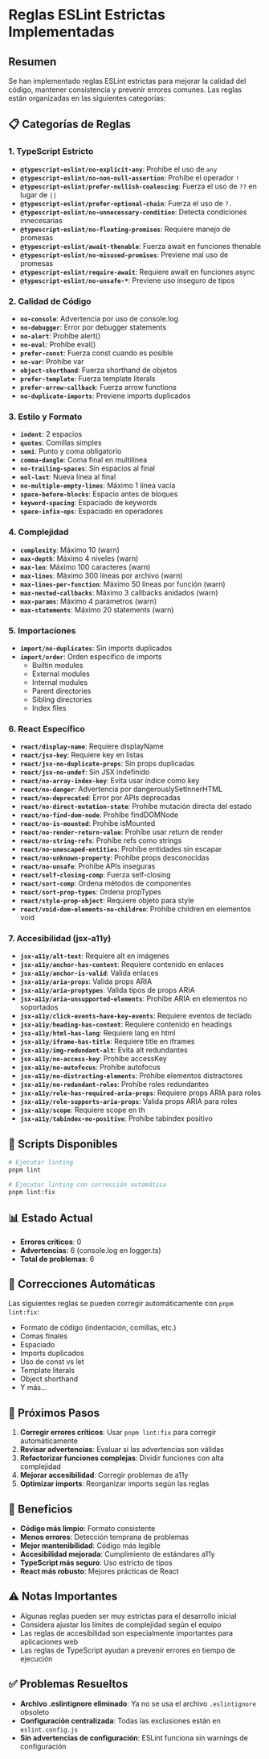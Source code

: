# Reglas ESLint Estrictas Implementadas

## Resumen

Se han implementado reglas ESLint estrictas para mejorar la calidad del código, mantener consistencia y prevenir errores comunes. Las reglas están organizadas en las siguientes categorías:

## 📋 Categorías de Reglas

### 1. TypeScript Estricto

- **`@typescript-eslint/no-explicit-any`**: Prohíbe el uso de `any`
- **`@typescript-eslint/no-non-null-assertion`**: Prohíbe el operador `!`
- **`@typescript-eslint/prefer-nullish-coalescing`**: Fuerza el uso de `??` en lugar de `||`
- **`@typescript-eslint/prefer-optional-chain`**: Fuerza el uso de `?.`
- **`@typescript-eslint/no-unnecessary-condition`**: Detecta condiciones innecesarias
- **`@typescript-eslint/no-floating-promises`**: Requiere manejo de promesas
- **`@typescript-eslint/await-thenable`**: Fuerza await en funciones thenable
- **`@typescript-eslint/no-misused-promises`**: Previene mal uso de promesas
- **`@typescript-eslint/require-await`**: Requiere await en funciones async
- **`@typescript-eslint/no-unsafe-*`**: Previene uso inseguro de tipos

### 2. Calidad de Código

- **`no-console`**: Advertencia por uso de console.log
- **`no-debugger`**: Error por debugger statements
- **`no-alert`**: Prohíbe alert()
- **`no-eval`**: Prohíbe eval()
- **`prefer-const`**: Fuerza const cuando es posible
- **`no-var`**: Prohíbe var
- **`object-shorthand`**: Fuerza shorthand de objetos
- **`prefer-template`**: Fuerza template literals
- **`prefer-arrow-callback`**: Fuerza arrow functions
- **`no-duplicate-imports`**: Previene imports duplicados

### 3. Estilo y Formato

- **`indent`**: 2 espacios
- **`quotes`**: Comillas simples
- **`semi`**: Punto y coma obligatorio
- **`comma-dangle`**: Coma final en multilínea
- **`no-trailing-spaces`**: Sin espacios al final
- **`eol-last`**: Nueva línea al final
- **`no-multiple-empty-lines`**: Máximo 1 línea vacía
- **`space-before-blocks`**: Espacio antes de bloques
- **`keyword-spacing`**: Espaciado de keywords
- **`space-infix-ops`**: Espaciado en operadores

### 4. Complejidad

- **`complexity`**: Máximo 10 (warn)
- **`max-depth`**: Máximo 4 niveles (warn)
- **`max-len`**: Máximo 100 caracteres (warn)
- **`max-lines`**: Máximo 300 líneas por archivo (warn)
- **`max-lines-per-function`**: Máximo 50 líneas por función (warn)
- **`max-nested-callbacks`**: Máximo 3 callbacks anidados (warn)
- **`max-params`**: Máximo 4 parámetros (warn)
- **`max-statements`**: Máximo 20 statements (warn)

### 5. Importaciones

- **`import/no-duplicates`**: Sin imports duplicados
- **`import/order`**: Orden específico de imports
  - Builtin modules
  - External modules
  - Internal modules
  - Parent directories
  - Sibling directories
  - Index files

### 6. React Específico

- **`react/display-name`**: Requiere displayName
- **`react/jsx-key`**: Requiere key en listas
- **`react/jsx-no-duplicate-props`**: Sin props duplicadas
- **`react/jsx-no-undef`**: Sin JSX indefinido
- **`react/no-array-index-key`**: Evita usar índice como key
- **`react/no-danger`**: Advertencia por dangerouslySetInnerHTML
- **`react/no-deprecated`**: Error por APIs deprecadas
- **`react/no-direct-mutation-state`**: Prohíbe mutación directa del estado
- **`react/no-find-dom-node`**: Prohíbe findDOMNode
- **`react/no-is-mounted`**: Prohíbe isMounted
- **`react/no-render-return-value`**: Prohíbe usar return de render
- **`react/no-string-refs`**: Prohíbe refs como strings
- **`react/no-unescaped-entities`**: Prohíbe entidades sin escapar
- **`react/no-unknown-property`**: Prohíbe props desconocidas
- **`react/no-unsafe`**: Prohíbe APIs inseguras
- **`react/self-closing-comp`**: Fuerza self-closing
- **`react/sort-comp`**: Ordena métodos de componentes
- **`react/sort-prop-types`**: Ordena propTypes
- **`react/style-prop-object`**: Requiere objeto para style
- **`react/void-dom-elements-no-children`**: Prohíbe children en elementos void

### 7. Accesibilidad (jsx-a11y)

- **`jsx-a11y/alt-text`**: Requiere alt en imágenes
- **`jsx-a11y/anchor-has-content`**: Requiere contenido en enlaces
- **`jsx-a11y/anchor-is-valid`**: Valida enlaces
- **`jsx-a11y/aria-props`**: Valida props ARIA
- **`jsx-a11y/aria-proptypes`**: Valida tipos de props ARIA
- **`jsx-a11y/aria-unsupported-elements`**: Prohíbe ARIA en elementos no soportados
- **`jsx-a11y/click-events-have-key-events`**: Requiere eventos de teclado
- **`jsx-a11y/heading-has-content`**: Requiere contenido en headings
- **`jsx-a11y/html-has-lang`**: Requiere lang en html
- **`jsx-a11y/iframe-has-title`**: Requiere title en iframes
- **`jsx-a11y/img-redundant-alt`**: Evita alt redundantes
- **`jsx-a11y/no-access-key`**: Prohíbe accessKey
- **`jsx-a11y/no-autofocus`**: Prohíbe autofocus
- **`jsx-a11y/no-distracting-elements`**: Prohíbe elementos distractores
- **`jsx-a11y/no-redundant-roles`**: Prohíbe roles redundantes
- **`jsx-a11y/role-has-required-aria-props`**: Requiere props ARIA para roles
- **`jsx-a11y/role-supports-aria-props`**: Valida props ARIA para roles
- **`jsx-a11y/scope`**: Requiere scope en th
- **`jsx-a11y/tabindex-no-positive`**: Prohíbe tabindex positivo

## 🚀 Scripts Disponibles

```bash
# Ejecutar linting
pnpm lint

# Ejecutar linting con corrección automática
pnpm lint:fix
```

## 📊 Estado Actual

- **Errores críticos**: 0
- **Advertencias**: 6 (console.log en logger.ts)
- **Total de problemas**: 6

## 🔧 Correcciones Automáticas

Las siguientes reglas se pueden corregir automáticamente con `pnpm lint:fix`:

- Formato de código (indentación, comillas, etc.)
- Comas finales
- Espaciado
- Imports duplicados
- Uso de const vs let
- Template literals
- Object shorthand
- Y más...

## 📝 Próximos Pasos

1. **Corregir errores críticos**: Usar `pnpm lint:fix` para corregir automáticamente
2. **Revisar advertencias**: Evaluar si las advertencias son válidas
3. **Refactorizar funciones complejas**: Dividir funciones con alta complejidad
4. **Mejorar accesibilidad**: Corregir problemas de a11y
5. **Optimizar imports**: Reorganizar imports según las reglas

## 🎯 Beneficios

- **Código más limpio**: Formato consistente
- **Menos errores**: Detección temprana de problemas
- **Mejor mantenibilidad**: Código más legible
- **Accesibilidad mejorada**: Cumplimiento de estándares a11y
- **TypeScript más seguro**: Uso estricto de tipos
- **React más robusto**: Mejores prácticas de React

## ⚠️ Notas Importantes

- Algunas reglas pueden ser muy estrictas para el desarrollo inicial
- Considera ajustar los límites de complejidad según el equipo
- Las reglas de accesibilidad son especialmente importantes para aplicaciones web
- Las reglas de TypeScript ayudan a prevenir errores en tiempo de ejecución

## ✅ Problemas Resueltos

- **Archivo .eslintignore eliminado**: Ya no se usa el archivo `.eslintignore` obsoleto
- **Configuración centralizada**: Todas las exclusiones están en `eslint.config.js`
- **Sin advertencias de configuración**: ESLint funciona sin warnings de configuración
